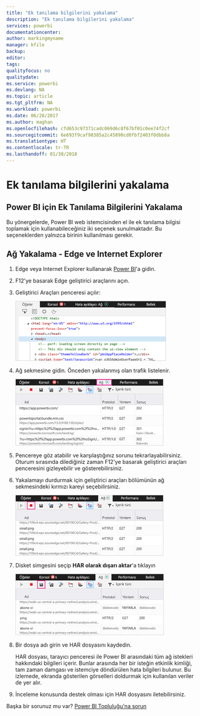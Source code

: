 ```yaml
---
title: "Ek tanılama bilgilerini yakalama"
description: "Ek tanılama bilgilerini yakalama"
services: powerbi
documentationcenter: 
author: markingmyname
manager: kfile
backup: 
editor: 
tags: 
qualityfocus: no
qualitydate: 
ms.service: powerbi
ms.devlang: NA
ms.topic: article
ms.tgt_pltfrm: NA
ms.workload: powerbi
ms.date: 06/28/2017
ms.author: maghan
ms.openlocfilehash: cfd653c97371cadc069d6c8f67bf01c0ee74f2cf
ms.sourcegitcommit: 6e693f9caf98385a2c45890cd0fbf2403f0dbb8a
ms.translationtype: HT
ms.contentlocale: tr-TR
ms.lasthandoff: 01/30/2018
---
```

# <a name="capturing-additional-diagnostic-information"></a>Ek tanılama bilgilerini yakalama
## <a name="capturing-additional-diagnostic-information-for-power-bi"></a>Power BI için Ek Tanılama Bilgilerini Yakalama
Bu yönergelerde, Power BI web istemcisinden el ile ek tanılama bilgisi toplamak için kullanabileceğiniz iki seçenek sunulmaktadır.  Bu seçeneklerden yalnızca birinin kullanılması gerekir.

## <a name="network-capture---edge--internet-explorer"></a>Ağ Yakalama - Edge ve Internet Explorer
1. Edge veya Internet Explorer kullanarak [Power BI](https://app.powerbi.com)'a gidin.
2. F12'ye basarak Edge geliştirici araçlarını açın.
3. Geliştirici Araçları penceresi açılır: 
   
   ![](media/service-admin-capturing-additional-diagnostic-information-for-power-bi/edge-developer-tools.png)
4. Ağ sekmesine gidin. Önceden yakalanmış olan trafik listelenir. 
   
   ![](media/service-admin-capturing-additional-diagnostic-information-for-power-bi/edge-network-tab.png)
5. Pencereye göz atabilir ve karşılaştığınız sorunu tekrarlayabilirsiniz. Oturum sırasında dilediğiniz zaman F12'ye basarak geliştirici araçları penceresini gizleyebilir ve gösterebilirsiniz.
6. Yakalamayı durdurmak için geliştirici araçları bölümünün ağ sekmesindeki kırmızı kareyi seçebilirsiniz.
   
   ![](media/service-admin-capturing-additional-diagnostic-information-for-power-bi/edge-network-tab-stop.png)
7. Disket simgesini seçip **HAR olarak dışarı aktar**'a tıklayın
   
   ![](media/service-admin-capturing-additional-diagnostic-information-for-power-bi/edge-network-tab-save.png)
8. Bir dosya adı girin ve HAR dosyasını kaydedin.
   
    HAR dosyası, tarayıcı penceresi ile Power BI arasındaki tüm ağ istekleri hakkındaki bilgileri içerir.  Bunlar arasında her bir isteğin etkinlik kimliği, tam zaman damgası ve istemciye döndürülen hata bilgileri bulunur.  Bu izlemede, ekranda gösterilen görselleri doldurmak için kullanılan veriler de yer alır.
9. İnceleme konusunda destek olması için HAR dosyasını iletebilirsiniz.

Başka bir sorunuz mu var? [Power BI Topluluğu'na sorun](http://community.powerbi.com/)

